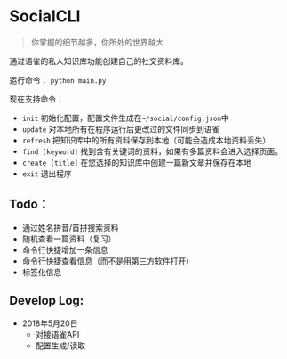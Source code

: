 # SocialCLI

> 你掌握的细节越多，你所处的世界越大

通过语雀的私人知识库功能创建自己的社交资料库。

运行命令： `python main.py`

现在支持命令：
- `init` 初始化配置，配置文件生成在`~/social/config.json`中
- `update` 对本地所有在程序运行后更改过的文件同步到语雀
- `refresh` 把知识库中的所有资料保存到本地（可能会造成本地资料丢失）
- `find [keyword]` 找到含有关键词的资料，如果有多篇资料会进入选择页面。
- `create [title]` 在您选择的知识库中创建一篇新文章并保存在本地
- `exit` 退出程序



## Todo：
- 通过姓名拼音/首拼搜索资料
- 随机查看一篇资料（复习）
- 命令行快捷增加一条信息
- 命令行快捷查看信息（而不是用第三方软件打开）
- 标签化信息




## Develop Log:
- 2018年5月20日
    - 对接语雀API
    - 配置生成/读取
